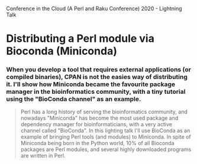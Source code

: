 Conference in the Cloud (A Perl and Raku Conference) 2020 - Lightning Talk

# Distributing a Perl module via Bioconda (Miniconda)

### When you develop a tool that requires external applications (or compiled binaries), CPAN is not the easies way of distributing it. I'll show how Miniconda became the favourite package manager in the bioinformatics community, with a tiny tutorial using the "BioConda channel" as an example.

>Perl has a long history of serving the bioinformatics community, and nowadays "Miniconda" has become the most used package and dependency manager for bioinformaticians, with a very active channel called "BioConda". In this lighting talk I'll use BioConda as an example of bringing Perl tools (and modules) to Miniconda.  In spite of Miniconda being born in the Python world, 10% of all Bioconda packages are Perl modules, and several highly downloaded programs are written in Perl.
